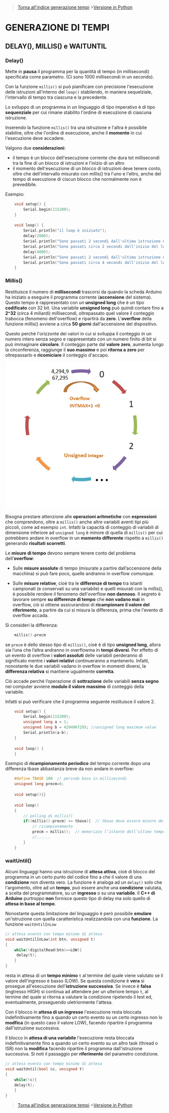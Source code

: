 >[Torna all'indice generazione tempi](indexgenerazionetempi.md)     >[Versione in Python](timefuncpy.md)

# **GENERAZIONE DI TEMPI**

## **DELAY(), MILLIS() e WAITUNTIL**

### **Delay()**

Mette in **pausa** il programma per la quantità di tempo (in millisecondi) specificata come parametro. (Ci sono 1000 millisecondi in un secondo).

Con la funzione ```millis()``` si può pianificare con precisione l'esecuzione delle istruzioni all'interno del ```loop()``` stabilendo, in maniera sequelziale, l'intervallo di tempo tra ciascuna e la precedente. 

Lo sviluppo di un programma in un linguaggio di tipo imperativo è di tipo **sequenziale** per cui rimane stabilito l'ordine di esecuzione di ciascuna istruzione.

Inserendo la funzione ```millis()``` tra una istruzione e l'altra è possibile stabilire, oltre che l'ordine di esecuzione, anche il **momento** in cui l'esecuzione deve accadere. 

Valgono due **considerazioni**:
- il tempo è un blocco dell'esecuzione corrente che dura tot millisecondi tra la fine di un blocco di istruzioni e l'inizio di un altro
- il momento dell'esecuzione di un blocco di istruzioni deve tenere conto, oltre che dell'intervallo misurato con millis() tra l'uno e l'eltro, anche del tempo di esecuzione di ciscun blocco che normalmente non è prevedibile.

Esempio:

```C++
	void setup() {
		Serial.begin(115200);
	}

	void loop() {
		Serial.println("il loop è iniziato");
		delay(2000);
		Serial.println("Sono passati 2 secondi dall'ultima istruzione esguita");
		Serial.println("Sono passati circa 2 secondi dall'inizio del loop");
		delay(4000);
		Serial.println("Sono passati 2 secondi dall'ultima istruzione esguita");
		Serial.println("Sono passati circa 4 secondi dall'inizio del loop");
	}
```

### **Millis()**

Restituisce il numero di **millisecondi** trascorsi da quando la scheda Arduino ha iniziato a eseguire il programma corrente (**accensione** del sistema). Questo tempo è rappresentato con un **unsigned long** che è un tipo **codificato** con 32 bit. Una variabile **unsigned long** può quindi contare fino a **2^32** (circa 4 miliardi) millisecondi,  oltrepassato quel valore il conteggio trabocca (fenomeno dell'overflow) e ripartirà da **zero**. L'**overflow** della funzione millis() avviene a circa **50 giorni** dall'accensione del dispositivo.

Questo perchè l'orizzonte dei valori in cui si sviluppa il conteggio in un numero intero senza segno e rappresentato con un numero finito di bit si può immaginare **circolare**. Il conteggio parte dal **valore zero**, aumenta lungo la circonferenza, raggiunge il **suo massimo** e poi **ritorna a zero** per oltrepassarlo e **ricomiciare** il conteggio d'accapo.

![Unigned overfow](unsignedOverflow.png)

Bisogna prestare attenzione alle **operazioni aritmetiche** con **espressioni** che comprendono, oltre a ```millis()``` anche altre variabili aventi tipi più piccoli, come ad esempio ```int```. Infatti la capacità di conteggio di variabili di dimensione inferiore ad ```unsigned long``` è minore di quella di ```millis()``` per cui potrebbero andare in overflow in un **momento differente** rispetto a ```millis()``` generando **risultati scorretti**.

Le **misure di tempo** devono sempre tenere conto del problema dell’**overflow**:  

- Sulle **misure assolute** di tempo (misurate a partire dall’accensione della macchina) si può fare poco, quelle andranno in overflow comunque. 

- Sulle **misure relative**, cioè tra le **differenze di tempo**  tra istanti campionati (e conservati su una variabile) e quelli misurati con la millis(), è possibile rendere il fenomeno dell'overflow **non dannoso**. Il segreto è lavorare sempre **su differenze di tempo** che **non vadano mai** in overflow, ciò si ottiene assicurandosi di **ricampionare il valore del riferimento**, a partire da cui si misura la differenza, prima che l'evento di overflow accada. 

Si consideri la differenza:
```C++
	millis()-precm
```
se ```precm``` è dello stesso tipo di ```millis()```, cioè è di tipo **unsigned long**, allora sia l’una che l’altra andranno in overflowma in **tempi diversi**. Per effetto di un evento di overflow i **valori assoluti** delle variabili perderanno di significato mentre i **valori relativi** continueranno a mantenerlo. Infatti, nonostante le due variabili vadano in overflow in momenti diversi, la **differenza relativa** si mantiene ugualmente **corretta**. 

Ciò accade perché l’operazione di **sottrazione** delle variabili **senza segno** nei computer avviene **modulo il valore massimo** di conteggio della variabile.

Infatti si può verificare che il programma seguente restituisce il valore 2.
```C++
	void setup() {
		Serial.begin(115200);
		unsigned long a = 1;
		unsigned long b = 4294967295; //unsigned long maximum value
		Serial.println(a-b);
	}

	void loop() {
	}
```
Esempio di **ricampionamento periodico** del tempo corrente dopo una differenza tbase abbastanza breve da non andare in overflow:
```C++
	#define TBASE 100  // periodo base in millisecondi
	unsigned long precm=0;
	
	void setup(){}

	void loop()
	{
		// polling di millis()
		if((millis()-precm) >= tbase){  // tbase deve essere minore del valore di overflow
			// ricampionamento
			precm = millis();  // memorizzo l’istante dell’ultimo tempo “buono per eseguire”
			//......
		}
	}
```

### **waitUntil()**

Alcuni linguaggi hanno una istruzione di **attesa attiva**, cioè di blocco del programma in un certo punto del codice fino a che il valore di una **condizione** non diventa vero. La funzione è analoga ad un ```delay()``` solo che l'argomento, oltre ad un **tempo**, può essere anche una **condizione** valutata, a scelta del programmatore, su un **ingresso** o su una **variabile**. Il **C++ di Arduino** purtroppo **non** fornisce questo tipo di delay ma solo quello di **attesa in base al tempo**.

Nonostante questa limitazione del linguaggio è però possibile **emulare** un'istruzione con quella caratteristica realizzandola con una **funzione**. La funzione ```waitUntilInLow```

```C++
// attesa evento con tempo minimo di attesa
void waitUntilInLow(int btn, unsigned t)
{
    while(!digitalRead(btn)==LOW){
	 delay(t);
    }
}
```

resta in attesa di un **tempo minimo** ```t``` al termine del quale viene valutato se il valore dell'ingresso è basso (LOW). Se questa condizione è **vera** si prosegue all'esecuzione dell'**istruzione successiva**.  Se invece è **falsa** (ingtresso HIGH) si continua ad attendere per un ulteriore tempo ```t```, al termine del quale si ritorna a valutare la condizione ripetendo il test ed, eventualmente, proseguendo uletriormente l'attesa.

Con il blocco in **attesa di un ingresso** l'esecuzione resta bloccata indefinitivamente fino a quando un certo evento su un certo ingresso non lo **modfica** (in questo caso il valore LOW), facendo ripartire il programma dall'istruzione successiva.

Il blocco in **attesa di una variabile** l'esecuzione resta bloccata indefinitivamente fino a quando un certo evento su un altro task (thread o ISR) non la **modifica** facendo ripartire il programma dall'istruzione successiva. Si noti il passaggio per **riferimento** del parametro condizione.

```C++
// attesa evento con tempo minimo di attesa
void waitUntil(bool &c, unsigned t)
{
    while(!c){
	delay(t);
    }
}
```

>[Torna all'indice generazione tempi](indexgenerazionetempi.md)     >[Versione in Python](timefuncpy.md)
